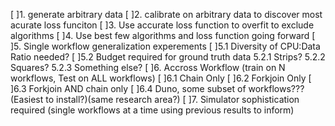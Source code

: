 [ ]1. generate arbitrary data
[ ]2. calibrate on arbitrary data to discover most acurate loss funciton
[ ]3. Use accurate loss function to overfit to exclude algorithms 
[ ]4. Use best few algorithms and loss function going forward
[ ]5. Single workflow generalization experements 
	[ ]5.1 Diversity of CPU:Data Ratio needed?
	[ ]5.2 Budget required for ground truth data
		5.2.1 Strips?
		5.2.2 Squares?
		5.2.3 Something else?
[ ]6. Accross Workflow (train on N workflows, Test on ALL workflows)
	[ ]6.1 Chain Only
	[ ]6.2 Forkjoin Only
	[ ]6.3 Forkjoin AND chain only
	[ ]6.4 Duno, some subset of workflows??? (Easiest to install?)(same research area?)
[ ]7. Simulator sophistication required (single workflows at a time using previous results to inform)

	
	
